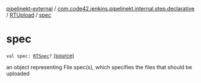 [pipelinekt-external](../../index.md) / [com.code42.jenkins.pipelinekt.internal.step.declarative](../index.md) / [RTUpload](index.md) / [spec](./spec.md)

# spec

`val spec: `[`RTSpec`](../../com.code42.jenkins.pipelinekt.core.artifactory/-r-t-spec/index.md)`?` [(source)](https://github.com/code42/pipelinekt/tree/master/internal/src/main/kotlin/com/code42/jenkins/pipelinekt/internal/step/declarative/RTUpload.kt#L26)

an object representing File spec(s), which specifies the files that should be uploaded

